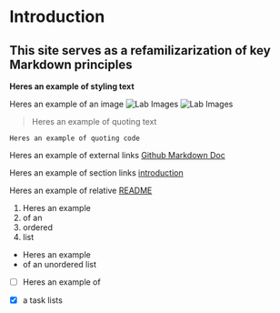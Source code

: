 # Introduction
## This site serves as a refamilizarization of key Markdown principles

**Heres an example of styling text**

Heres an example of an image 
![Lab Images](https://i.postimg.cc/4NBtRXfN/Screenshot-2025-04-08-at-10-35-56-PM.png)
![Lab Images](https://i.postimg.cc/5tv6yJVz/Screenshot-2025-04-08-at-10-37-20-PM.png)

> Heres an example of quoting text

`Heres an example of quoting code`

Heres an example of external links [Github Markdown Doc](https://docs.github.com/en/get-started/writing-on-github/getting-started-with-writing-and-formatting-on-github/basic-writing-and-formatting-syntax#links)

Heres an example of section links [introduction](#introduction) 

Heres an example of relative [README](README.md)

1. Heres an example 
2. of an
3. ordered
4. list

- Heres an example
- of an unordered list

- [ ] Heres an example of 
- [x] a task lists

